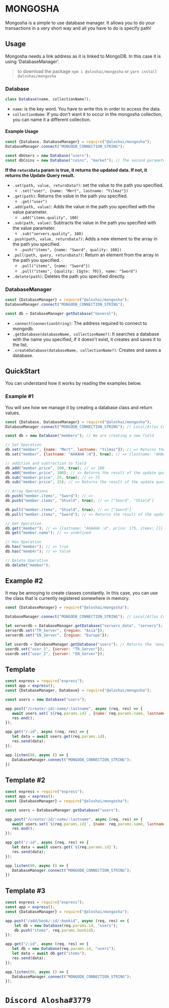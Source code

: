 # MONGOSHA
Mongosha is a simple to use database manager. It allows you to do your transactions in a very short way and all you have to do is specify path!

## Usage
Mongosha needs a link address as it is linked to MongoDB. In this case it is using 'DatabaseManager'.

> to download the package `npm i @aloshai/mongosha` or `yarn install @aloshai/mongosha` 

### Database

```js
class Database(name, collectionName?);
```
* `name`: is the key word. You have to write this in order to access the data.
* `collectionName`: If you don't want it to occur in the mongosha collection, you can name it a different collection.

#### Example Usage

```js
const {Database, DatabaseManager} = require("@aloshai/mongosha");
DatabaseManager.connect("MONGODB_CONNECTION_STRING");

const dbUsers = new Database("users");
const dbCoins = new Database("coins", "market"); // The second parameter is your collection name. The default name is mongosha.

```

**If the `returnData` param is true, it returns the updated data. If not, it returns the Update Query result.**
* `.set(path, value, returnData?)`: set the value to the path you specified.
    * `.set("user", {name: "Mert", lastname: "Yılmaz"})`
* `.get(path)`: Returns the value in the path you specified.
    * `.get("user")`
* `.add(path, value)`: Adds the value in the path you specified with the value parameter.
    * `.add("items.quality", 100)`
* `.sub(path, value)`: Subtracts the value in the path you specified with the value parameter.
    * `.sub("servers.quality", 100)`
* `.push(path, value, returnData?)`: Adds a new element to the array in the path you specified.
    * `.push("items", {name: "Sword", quality: 100})`
* `.pull(path, query, returnData?)`: Return an element from the array in the path you specified.
    * `.pull("items", {name: "Sword"})`
    * `.pull("items", {quality: {$gte: 70}}, name: "Sword")`
* `.delete(path)`: Deletes the path you specified directly.


### DatabaseManager

```js
const {DatabaseManager} = require("@aloshai/mongosha");
DatabaseManager.connect("MONGODB_CONNECTION_STRING");

const db = DatabaseManager.getDatabase("General");
```
* `.connect(connectionString)`: The address required to connect to mongodb.
* `.getDatabase(databaseName, collectionName?)`: It searches a database with the name you specified, if it doesn't exist, it creates and saves it to the list.
* `.createDatabase(databaseName, collectionName?)`: Creates and saves a database.

## QuickStart
You can understand how it works by reading the examples below.

### Example #1
You will see how we manage it by creating a database class and return values.

```js
const {Database, DatabaseManager} = require("@aloshai/mongosha");
DatabaseManager.connect("MONGODB_CONNECTION_STRING"); // Local/Atlas Connection String

const db = new Database("members"); // We are creating a new field

// Set Operation
db.set("member", {name: "Mert", lastname: "Yılmaz"}); // => Returns the result of the update query. 
db.set("member", {lastname: "AHAAHA :d"}, true); // => {lastname: "AHAAHA :d"}

// addition and subtraction to field
db.add("member.price", 100, true); // => 100
db.add("member.price", 100); // => Returns the result of the update query. 
db.sub("member.price", 25, true); // => 75
db.sub("member.price", 25); // => Returns the result of the update query.

// Array Operations
db.push("member.items", "Sword"); // => 
db.push("member.items", "Shield", true); // => ["Sword", "Shield"]

db.pull("member.items", "Shield", true); // => ["Sword"]
db.pull("member.items", "Sword"); // => Returns the result of the update query.

// Get Operation
db.get("member"); // => {lastname: "AHAAHA :d", price: 175, items: []}
db.get("member.name"); // => undefined

// Has Operation
db.has("member"); // => true
db.has("memb4r"); // => false

// Delete Operation
db.delete("member");
```

## Example #2
It may be annoying to create classes constantly. In this case, you can use the class that is currently registered somewhere in memory.

```js
const {DatabaseManager} = require("@aloshai/mongosha");

DatabaseManager.connect("MONGODB_CONNECTION_STRING"); // Local/Atlas Connection String

let serverdb = DatabaseManager.getDatabase("servers_data", "servers"); // Returns the 'servers' in the servers collection.
serverdb.set("TR_Server", {region: "Asia"});
serverdb.set("EN_Server", {region: "Europe"});

let userdb = DatabaseManager.getDatabase("users"); // Returns the 'mongosha' in the Mongosha collection.
userdb.set("user_1", {server: "TR_Server"});
userdb.set("user_2", {server: "EN_Server"});
```

## Template
```js
const express = require("express");
const app = express();
const {DatabaseManager, Database} = require("@aloshai/mongosha");

const users = new Database("users");

app.post("/create/:id/:name/:lastname", async (req, res) => {
   await users.set(`${req.params.id}`, {name: req.params.name, lastname: req.params.lastname});
   res.end();
});

app.get("/:id", async (req, res) => {
   let data = await users.get(req.params.id);
   res.send(data);
});

app.listen(80, async () => {
   DatabaseManager.connect("MONGODB_CONNECTION_STRING");
})
```

## Template #2
```js
const express = require("express");
const app = express();
const {DatabaseManager} = require("@aloshai/mongosha");

const users = DatabaseManager.getDatabase("users");

app.post("/create/:id/:name/:lastname", async (req, res) => {
   await users.set(`${req.params.id}`, {name: req.params.name, lastname: req.params.lastname});
   res.end();
});

app.get("/:id", async (req, res) => {
   let data = await users.get(`${req.params.id}`);
   res.send(data);
});

app.listen(80, async () => {
   DatabaseManager.connect("MONGODB_CONNECTION_STRING");
})
```

## Template #3
```js
const express = require("express");
const app = express();
const {DatabaseManager} = require("@aloshai/mongosha");

app.post("/add/book/:id/:bookid", async (req, res) => {
    let db = new Database(req.params.id, "users");
    db.push("items", req.params.bookid);
});

app.get("/:id", async (req, res) => {
   let db = new Database(req.params.id, "users");
   let data = await db.get("items");
   res.send(data);
});

app.listen(80, async () => {
   DatabaseManager.connect("MONGODB_CONNECTION_STRING");
});
```

# `Discord Alosha#3779`
